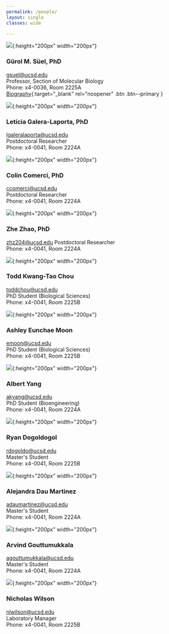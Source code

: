 ```yaml
---
permalink: /people/
layout: single
classes: wide

---
```


![](/assets/images/lab_members/Gsuel.png){:height="200px" width="200px"}
### Gürol M. Süel, PhD
gsuel@ucsd.edu  
Professor, Section of Molecular Biology  
Phone: x4-0036, Room 2225A  
[Biography](/gurol_bio/){:target="_blank" rel="noopener" .btn .btn--primary }  

![](/assets/images/lab_members/Leticia.png){:height="200px" width="200px"}
### Letícia Galera-Laporta, PhD
lgaleralaporta@ucsd.edu  
Postdoctoral Researcher  
Phone: x4-0041, Room 2224A


![](/assets/images/lab_members/Colin.png){:height="200px" width="200px"}
### Colin Comerci, PhD
ccomerci@ucsd.edu  
Postdoctoral Researcher  
Phone: x4-0041, Room 2224A  

![](/assets/images/lab_members/Zhe.png){:height="200px" width="200px"}
### Zhe Zhao, PhD
zhz204@ucsd.edu 
Postdoctoral Researcher  
Phone: x4-0041, Room 2224A  

![](/assets/images/lab_members/Todd.png){:height="200px" width="200px"}
### Todd Kwang-Tao Chou
toddchou@ucsd.edu  
PhD Student (Biological Sciences)   
Phone: x4-0041, Room 2225B


![](/assets/images/lab_members/Ashley.png){:height="200px" width="200px"}
### Ashley Eunchae Moon 
emoon@ucsd.edu  
PhD Student (Biological Sciences)   
Phone: x4-0041, Room 2225B

![](/assets/images/lab_members/Albert.png){:height="200px" width="200px"}
### Albert Yang 
akyang@ucsd.edu  
PhD Student (Bioengineering)   
Phone: x4-0041, Room 2224A
 

![](/assets/images/lab_members/Ryan.png){:height="200px" width="200px"}
### Ryan Dogoldogol
rdogoldo@ucsd.edu  
Master's Student  
Phone: x4-0041, Room 2225B

![](/assets/images/lab_members/Ale.png){:height="200px" width="200px"}
### Alejandra Dau Martinez
adaumartinez@ucsd.edu  
Master's Student  
Phone: x4-0041, Room 2224A

![](/assets/images/lab_members/Arvind.png){:height="200px" width="200px"}
### Arvind Gouttumukkala
agouttumukkala@ucsd.edu  
Master's Student  
Phone: x4-0041, Room 2224A

![](/assets/images/lab_members/Nicholas.png){:height="200px" width="200px"}
### Nicholas Wilson
nlwilson@ucsd.edu  
Laboratory Manager   
Phone: x4-0041, Room 2225B




